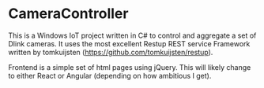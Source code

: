 CameraController
================

This is a Windows IoT project written in C# to control and aggregate a set of Dlink cameras.  It uses the most excellent Restup REST service Framework written by tomkuijsten (https://github.com/tomkuijsten/restup).

Frontend is a simple set of html pages using jQuery.  This will likely change to either React or Angular (depending on how ambitious I get).

